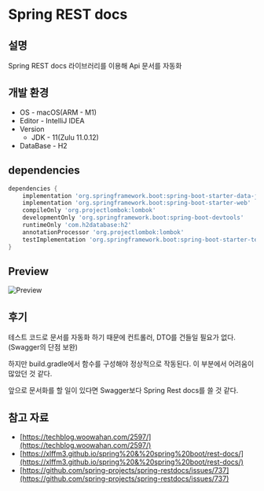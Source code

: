 # Spring REST docs

## 설명

Spring REST docs 라이브러리를 이용해 Api 문서를 자동화

## 개발 환경

- OS - macOS(ARM - M1)
- Editor - IntelliJ IDEA
- Version
    - JDK - 11(Zulu 11.0.12)
- DataBase - H2

## dependencies

```gradle
dependencies {
    implementation 'org.springframework.boot:spring-boot-starter-data-jpa'
    implementation 'org.springframework.boot:spring-boot-starter-web'
    compileOnly 'org.projectlombok:lombok'
    developmentOnly 'org.springframework.boot:spring-boot-devtools'
    runtimeOnly 'com.h2database:h2'
    annotationProcessor 'org.projectlombok:lombok'
    testImplementation 'org.springframework.boot:spring-boot-starter-test'
}
```

## Preview

![Preview](preview.gif)

## 후기

테스트 코드로 문서를 자동화 하기 때문에 컨트롤러, DTO를 건들일 필요가 없다.(Swagger의 단점 보완)

하지만 build.gradle에서 함수를 구성해야 정상적으로 작동된다. 이 부분에서 어려움이 많았던 것 같다.

앞으로 문서화를 할 일이 있다면 Swagger보다 Spring Rest docs를 쓸 것 같다.

## 참고 자료

- [https://techblog.woowahan.com/2597/](https://techblog.woowahan.com/2597/)
- [https://xlffm3.github.io/spring%20&%20spring%20boot/rest-docs/](https://xlffm3.github.io/spring%20&%20spring%20boot/rest-docs/)
- [https://github.com/spring-projects/spring-restdocs/issues/737](https://github.com/spring-projects/spring-restdocs/issues/737)